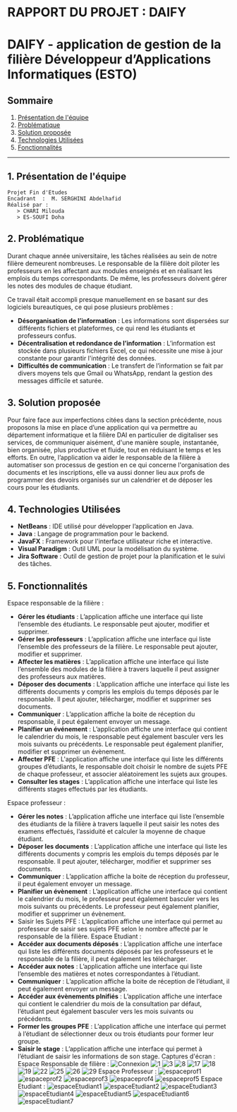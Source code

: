 # RAPPORT DU PROJET : DAIFY
# DAIFY -  application de gestion de la filière Développeur d’Applications Informatiques (ESTO)
## Sommaire
1. [Présentation de l'équipe](#1-présentation-de-léquipe)
2. [Problématique](#2-problématique)
3. [Solution proposée](#3-solution-proposée)
4. [Technologies Utilisées](#4-technologies-utilisées)
5. [Fonctionnalités](#5-fonctionnalités)

---
## 1. Présentation de l'équipe 
```
Projet Fin d'Etudes 
Encadrant  :  M. SERGHINI Abdelhafid
Réalisé par :  
   > CHARI Milouda             
   > ES-SOUFI Doha
```
## 2. Problématique
Durant chaque année universitaire, les tâches réalisées au sein de notre filière demeurent nombreuses. Le responsable de la filière doit piloter les professeurs en les affectant aux modules enseignés et en réalisant les emplois du temps correspondants. De même, les professeurs doivent gérer les notes des modules de chaque étudiant.

Ce travail était accompli presque manuellement en se basant sur des logiciels bureautiques, ce qui pose plusieurs problèmes :
- **Désorganisation de l’information** : Les informations sont dispersées sur différents fichiers et plateformes, ce qui rend les étudiants et professeurs confus.
- **Décentralisation et redondance de l’information** : L’information est stockée dans plusieurs fichiers Excel, ce qui nécessite une mise à jour constante pour garantir l'intégrité des données.
- **Difficultés de communication** : Le transfert de l’information se fait par divers moyens tels que Gmail ou WhatsApp, rendant la gestion des messages difficile et saturée.
## 3. Solution proposée
Pour faire face aux imperfections citées dans la section précédente, nous proposons la mise en place d’une application qui va permettre au département informatique et la filière DAI en particulier de digitaliser ses services, de communiquer aisément, d'une manière souple, instantanée, bien organisée, plus productive et fluide, tout en réduisant le temps et les efforts. En outre, l’application va aider le responsable de la filière à automatiser son processus de gestion en ce qui concerne l'organisation des documents et les inscriptions, elle va aussi donner lieu aux profs de programmer des devoirs organisés sur un calendrier et de déposer les cours pour les étudiants.

## 4. Technologies Utilisées
- **NetBeans** : IDE utilisé pour développer l’application en Java.
- **Java** : Langage de programmation pour le backend.
- **JavaFX** : Framework pour l'interface utilisateur riche et interactive.
- **Visual Paradigm** : Outil UML pour la modélisation du système.
- **Jira Software** : Outil de gestion de projet pour la planification et le suivi des tâches.

## 5. Fonctionnalités
Espace responsable de la filière : 
- **Gérer les étudiants** : L’application affiche une interface qui liste l’ensemble des étudiants. Le responsable peut ajouter, modifier et supprimer.
- **Gérer les professeurs** : L’application affiche une interface qui liste l’ensemble des professeurs de la filière. Le responsable peut ajouter, modifier et supprimer.
- **Affecter les matières** : L’application affiche une interface qui liste l’ensemble des modules de la filière à travers laquelle il peut assigner des professeurs aux matières.
- **Déposer des documents** : L’application affiche une interface qui liste les différents documents y compris les emplois du temps déposés par le responsable. Il peut ajouter, télécharger, modifier et supprimer ses documents.
- **Communiquer** : L’application affiche la boite de réception du responsable, il peut également envoyer un message.
- **Planifier un événement** : L’application affiche une interface qui contient le calendrier du mois, le responsable peut également basculer vers les mois suivants ou précédents.  Le responsable peut également planifier, modifier et supprimer un évènement.
- **Affecter PFE** : L'application affiche une interface qui liste les différents groupes d’étudiants, le responsable doit choisir le nombre de sujets PFE de chaque professeur, et associer aléatoirement les sujets aux groupes.
- **Consulter les stages** : L’application affiche une interface qui liste les différents stages effectués par les étudiants.


Espace professeur : 
- **Gérer les notes** : L’application affiche une interface qui liste l’ensemble des étudiants de la filière à travers laquelle il peut saisir les notes des examens effectués, l’assiduité et calculer la moyenne de chaque étudiant.
- **Déposer les documents** : L’application affiche une interface qui liste les différents documents y compris les emplois du temps déposés par le responsable. Il peut ajouter, télécharger, modifier et supprimer ses documents.
- **Communiquer** : L’application affiche la boite de réception du professeur, il peut également envoyer un message.
- **Planifier un évènement** : L’application affiche une interface qui contient le calendrier du mois, le professeur peut également basculer vers les mois suivants ou précédents.  Le professeur peut également planifier, modifier et supprimer un évènement.
- Saisir les Sujets PFE : L’application affiche une interface qui permet au professeur de saisir ses sujets PFE selon le nombre affecté par le responsable de la filière.
Espace Etudiant :
- **Accéder aux documents déposés** :  L’application affiche une interface qui liste les différents documents déposés par les professeurs et le responsable de la filière, il peut également les télécharger.
- **Accéder aux notes** :  L’application affiche une interface qui liste l’ensemble des matières et notes correspondantes à l’étudiant.
- **Communiquer** :  L’application affiche la boite de réception de l’étudiant, il peut également envoyer un message.
- **Accéder aux évènements plnifiés** : L’application affiche une interface qui contient le calendrier du mois de la consultation par défaut, l’étudiant peut également basculer vers les mois suivants ou précédents.
- **Former les groupes PFE** : L’application affiche une interface qui permet à l’étudiant de sélectionner deux ou trois étudiants pour former leur groupe.
- **Saisir le stage** : L’application affiche une interface qui permet à l’étudiant de saisir les informations de son stage. 
Captures d'écran :
Espace Responsable de filière : 
![Connexion](captures/connexion.png)
![1](captures/1.png)
![3](captures/3.png)
![8](captures/8.png)
![17](captures/17.png)
![18](captures/18.png)
![19](captures/19.png)
![22](captures/22.png)
![25](captures/25.png)
![26](captures/26.png)
![29](captures/29.png)
Espace Professeur :
![espaceprof1](captures/ESPACEprof1.png)
![espaceprof2](captures/Professeur2.png)
![espaceprof3](captures/Professeur3.png)
![espaceprof4](captures/Professeur4.png)
![espaceprof5](captures/Professeur5.png)
Espace Etudiant : 
![espaceEtudiant1](captures/Etudiant1.png)
![espaceEtudiant2](captures/Etudiant2.png)
![espaceEtudiant3](captures/Etudiant3.png)
![espaceEtudiant4](captures/Etudiant4.png)
![espaceEtudiant5](captures/Etudiant5.png)
![espaceEtudiant6](captures/Etudiant6.png)
![espaceEtudiant7](captures/Etudiant7.png)


